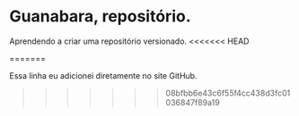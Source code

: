# Guanabara, repositório. 
 Aprendendo a criar uma repositório versionado.
<<<<<<< HEAD
 
=======

Essa linha eu adicionei diretamente no site GitHub.
>>>>>>> 08bfbb6e43c6f55f4cc438d3fc01036847f89a19
